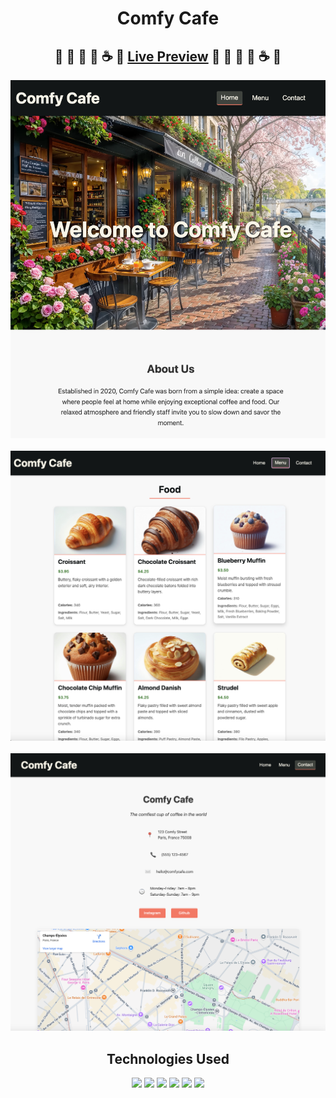 <div align="center">

# Comfy Cafe

## 🥐 🍩 👀 🍪 ☕️ 🥐 [Live Preview](https://comfyclicks.github.io/Comfy-Cafe/) 🧁 🍩 👀 🍪 ☕️ 🧁

<img src="./src/assets/screenshot-1.png" width="800px">
<br></br>
<img src ="./src/assets/screenshot-2.png" width="800px">
<br></br>
<img src="./src/assets/screenshot-3.png" width="800px">

## Technologies Used 

<img src="https://img.shields.io/badge/javascript-%23323330.svg?style=for-the-badge&logo=javascript&logoColor=%23F7DF1E">
<img src="https://img.shields.io/badge/html5-%23E34F26.svg?style=for-the-badge&logo=html5&logoColor=white">
<img src="https://img.shields.io/badge/css3-%231572B6.svg?style=for-the-badge&logo=css3&logoColor=white">
<img src="https://img.shields.io/badge/webpack-%238DD6F9.svg?style=for-the-badge&logo=webpack&logoColor=black">
<img src="https://img.shields.io/badge/NPM-%23CB3837.svg?style=for-the-badge&logo=npm&logoColor=white">
<img src="https://img.shields.io/badge/github%20pages-121013?style=for-the-badge&logo=github&logoColor=white">

</div>